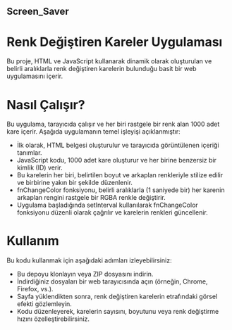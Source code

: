 ## Screen_Saver

# Renk Değiştiren Kareler Uygulaması
Bu proje, HTML ve JavaScript kullanarak dinamik olarak oluşturulan ve belirli aralıklarla renk değiştiren karelerin bulunduğu basit bir web uygulamasını içerir.

# Nasıl Çalışır?
Bu uygulama, tarayıcıda çalışır ve her biri rastgele bir renk alan 1000 adet kare içerir. Aşağıda uygulamanın temel işleyişi açıklanmıştır:

- İlk olarak, HTML belgesi oluşturulur ve tarayıcıda görüntülenen içeriği tanımlar.
- JavaScript kodu, 1000 adet kare oluşturur ve her birine benzersiz bir kimlik (ID) verir.
- Bu karelerin her biri, belirtilen boyut ve arkaplan renkleriyle stilize edilir ve birbirine yakın bir şekilde düzenlenir.
- fnChangeColor fonksiyonu, belirli aralıklarla (1 saniyede bir) her karenin arkaplan rengini rastgele bir RGBA renkle değiştirir.
- Uygulama başladığında setInterval kullanılarak fnChangeColor fonksiyonu düzenli olarak çağrılır ve karelerin renkleri güncellenir.

# Kullanım
Bu kodu kullanmak için aşağıdaki adımları izleyebilirsiniz:

- Bu depoyu klonlayın veya ZIP dosyasını indirin.
- İndirdiğiniz dosyaları bir web tarayıcısında açın (örneğin, Chrome, Firefox, vs.).
- Sayfa yüklendikten sonra, renk değiştiren karelerin etrafındaki görsel efekti gözlemleyin.
- Kodu düzenleyerek, karelerin sayısını, boyutunu veya renk değiştirme hızını özelleştirebilirsiniz.


